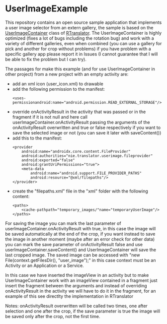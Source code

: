 # UserImageExample
This repository contains an open source sample application that implements a user image selector from an extern gallery, the sample is based on the <a href="https://github.com/niedev/RTranslator/blob/master/app/src/main/java/nie/translator/rtranslatordevedition/settings/UserImageContainer.java" target="_blank" rel="noopener noreferrer">UserImageContainer</a> class of <a href="https://github.com/niedev/RTranslator" target="_blank" rel="noopener noreferrer">RTranslator</a>.
The UserImageContainer is highly optimized (fixes a lot of bugs including the rotation bug) and work with a variety of different galleries, even when combined
(you can use a gallery for pick and another for crop without problems)
if you have problem with a specific gallery app please report it in Issues (I cannot guarantee that I will be able to fix the problem but I can try).

The passages for make this example (and for use UserImageContainer in other project) from a new project with an empty activity are:

- add an xml icon (user_icon.xml) to drawable
- add the following permission to the manifest: 
  ```
  <uses-permissionandroid:name="android.permission.READ_EXTERNAL_STORAGE"/>
  ```
- override onActivityResult in the activity that was passed or in the fragment if it is not null and here call userImageContainer.onActivityResult passing the arguments
of the onActivityResult overwritten and true or false respectively if you want to save the selected image or not (you can save it later with saveContent())
- add this to the manifest:
  ```
  <provider
	  android:name="androidx.core.content.FileProvider"
	  android:authorities="nie.translator.userimage.fileprovider"
	  android:exported="false"
	  android:grantUriPermissions="true">
	  <meta-data
		  android:name="android.support.FILE_PROVIDER_PATHS"
		  android:resource="@xml/filepaths"/>
  </provider>
  ```
- create the "filepaths.xml" file in the "xml" folder with the following content:
  ```
  <paths>
	  <cache-pathpath="temporary_images/"name="temporaryUserImage"/>
  </paths>
  ```


For saving the image you can mark the last parameter of userImageContainer.onActivityResult with true, in this case the image will be saved automatically at the end of the crop, 
if you want instead to save the image in another moment (maybe after an error check for other data) you can mark the save parameter of onActivityResult false and use
userImageContainer.saveContent() and UserImageContainer will save the last cropped image.
The saved image can be accessed with "new File(context.getFilesDir(), "user_image");" in this case context must be an Activity or an Application or a Service.

In this case we have inserted the imageView in an activity but to make UserImageContainer work with an imageView contained in a fragment just insert the fragment 
between the arguments and instead of overriding onActivityResult in the activity we will have to do it in the fragment, for an example of this see directlty the
implementation in RTranslator 

Notes: onActivityResult overwritten will be called two times, one after selection and one after the crop, if the save parameter is true the image will be saved only after
the crop, not the first time.
